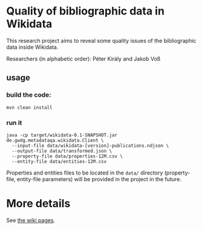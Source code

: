 # Quality of bibliographic data in Wikidata

This research project aims to reveal some quality issues of the bibliographic data inside Wikidata.

Researchers (in alphabetic order): Péter Király and Jakob Voß

## usage

### build the code:

```
mvn clean install
```

### run it

```
java -cp target/wikidata-0.1-SNAPSHOT.jar de.gwdg.metadataqa.wikidata.Client \
  --input-file data/wikidata-[version]-publications.ndjson \
  --output-file data/transformed.json \
  --property-file data/properties-12M.csv \
  --entity-file data/entities-12M.csv
```

Properties and entities files to be located in the `data/` directory (property-file, entity-file parameters) will be provided in the project in the future.

# More details

See [the wiki pages](https://github.com/pkiraly/metadata-qa-wikidata/wiki).
